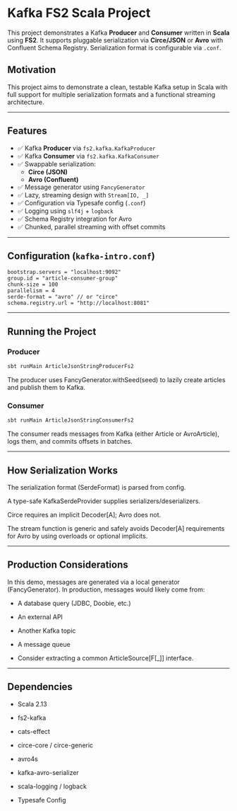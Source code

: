 # Kafka FS2 Scala Project

This project demonstrates a Kafka **Producer** and **Consumer** written in **Scala** using **FS2**. It supports pluggable serialization via **Circe/JSON** or **Avro** with Confluent Schema Registry. Serialization format is configurable via `.conf`.

## Motivation
This project aims to demonstrate a clean, testable Kafka setup in Scala with full support for multiple serialization formats and a functional streaming architecture.

---

## Features

- ✅ Kafka **Producer** via `fs2.kafka.KafkaProducer`
- ✅ Kafka **Consumer** via `fs2.kafka.KafkaConsumer`
- ✅ Swappable serialization:  
  - **Circe (JSON)**
  - **Avro (Confluent)**
- ✅ Message generator using `FancyGenerator`
- ✅ Lazy, streaming design with `Stream[IO, _]`
- ✅ Configuration via Typesafe config (`.conf`)
- ✅ Logging using `slf4j` + `logback`
- ✅ Schema Registry integration for Avro
- ✅ Chunked, parallel streaming with offset commits

---

## Configuration (`kafka-intro.conf`)

```hocon
bootstrap.servers = "localhost:9092"
group.id = "article-consumer-group"
chunk-size = 100
parallelism = 4
serde-format = "avro" // or "circe"
schema.registry.url = "http://localhost:8081"
```

---

## Running the Project
### Producer
```bash
sbt runMain ArticleJsonStringProducerFs2
```

The producer uses FancyGenerator.withSeed(seed) to lazily create articles and publish them to Kafka.

### Consumer
```bash
sbt runMain ArticleJsonStringConsumerFs2
```

The consumer reads messages from Kafka (either Article or AvroArticle), logs them, and commits offsets in batches.

---

## How Serialization Works
The serialization format (SerdeFormat) is parsed from config.

A type-safe KafkaSerdeProvider supplies serializers/deserializers.

Circe requires an implicit Decoder[A]; Avro does not.

The stream function is generic and safely avoids Decoder[A] requirements for Avro by using overloads or optional implicits.

---

## Production Considerations

In this demo, messages are generated via a local generator (FancyGenerator).
In production, messages would likely come from:

- A database query (JDBC, Doobie, etc.)

- An external API

- Another Kafka topic

- A message queue

- Consider extracting a common ArticleSource[F[_]] interface.

---

## Dependencies

- Scala 2.13

- fs2-kafka

- cats-effect

- circe-core / circe-generic

- avro4s

- kafka-avro-serializer

- scala-logging / logback

- Typesafe Config

